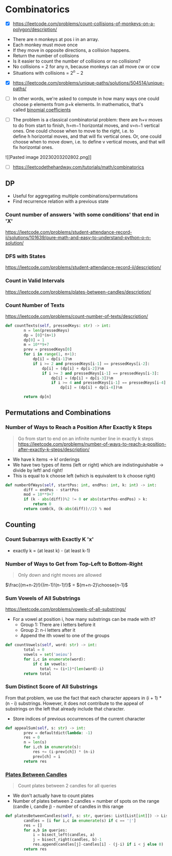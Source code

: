 ---
---
# Combinatorics
- [x] https://leetcode.com/problems/count-collisions-of-monkeys-on-a-polygon/description/
- There are n monkeys at pos i in an array. 
- Each monkey must move once
- If they move in opposite directions, a collision happens.
- Return the number of collisions
- Is it easier to count the number of collisions or no collisions?
- No collisions = 2 for any n, because monkeys can all move cw or ccw
- Situations with collisions = $2^n - 2$

- [x] https://leetcode.com/problems/unique-paths/solutions/504514/unique-paths/
- [ ] In other words, we're asked to compute in how many ways one could choose p elements from p+k elements. In mathematics, that's called [binomial coefficients](https://en.wikipedia.org/wiki/Binomial_coefficient)
- [ ] The problem is a classical combinatorial problem: there are h+v moves to do from start to finish, h=m−1 horizontal moves, and v=n−1 vertical ones. One could choose when to move to the right, i.e. to define h horizontal moves, and that will fix vertical ones. Or, one could choose when to move down, i.e. to define v vertical moves, and that will fix horizontal ones.


![[Pasted image 20230203202802.png]]

- [ ] https://leetcodethehardway.com/tutorials/math/combinatorics




## DP
- Useful for aggregating multiple combinations/permutations
- Find recurrence relation with a previous state
### Count number of answers 'with some conditions' that end in 'X'
https://leetcode.com/problems/student-attendance-record-ii/solutions/101639/pure-math-and-easy-to-understand-python-o-n-solution/

### DFS with States
https://leetcode.com/problems/student-attendance-record-ii/description/


### Count in Valid Intervals
https://leetcode.com/problems/plates-between-candles/description/


### Count Number of Texts
https://leetcode.com/problems/count-number-of-texts/description/
```python
def countTexts(self, pressedKeys: str) -> int:
        n = len(pressedKeys)
        dp = [0]*(n+1)
        dp[0] = 1
        m = 10**9+7
        prev = pressedKeys[0]
        for i in range(1, n+1):
            dp[i] = dp[i-1]%m
            if i >= 2 and pressedKeys[i-1] == pressedKeys[i-2]:
                dp[i] = (dp[i] + dp[i-2])%m
                if i >= 3 and pressedKeys[i-1] == pressedKeys[i-3]:
                    dp[i] = (dp[i] + dp[i-3])%m
                    if i >= 4 and pressedKeys[i-1] == pressedKeys[i-4] and pressedKeys[i-1] in '79':
                        dp[i] = (dp[i] + dp[i-4])%m

        return dp[n]
```



## Permutations and Combinations
### Number of Ways to Reach a Position After Exactly k Steps
> Go from start to end on an infinite number line in exactly k steps
https://leetcode.com/problems/number-of-ways-to-reach-a-position-after-exactly-k-steps/description/
- We have k items -> k! orderings
- We have two types of items (left or right) which are indistinguishable -> divide by left! and right!
- This is equal to k choose left (which is equivalent to k choose right)

```python
def numberOfWays(self, startPos: int, endPos: int, k: int) -> int:
        diff = endPos - startPos
        mod = 10**9+7
        if (k - abs(diff))%2 != 0 or abs(startPos-endPos) > k:
            return 0
        return comb(k, (k-abs(diff))//2) % mod
```

## Counting

### Count Subarrays with Exactly K 'x'
- exactly k = (at least k) - (at least k-1)


### Number of Ways to Get from Top-Left to Bottom-Right
> Only down and right moves are allowed

$\frac{(m+n-2)!}{(m-1)!(n-1)!}$ $=$ ${m+n-2}\choose{n-1}$

### Sum Vowels of All Substrings
https://leetcode.com/problems/vowels-of-all-substrings/
- For a vowel at position i, how many substrings can be made with it? 
	- Group 1: There are i letters before it
	- Group 2: n-i letters after it
	- Append the ith vowel to one of the groups

```python
def countVowels(self, word: str) -> int:
        total = 0
        vowels = set('aeiou')
        for i,c in enumerate(word):
            if c in vowels:
               total += (i+1)*(len(word)-i)
        return total
```

### Sum Distinct Score of All Substrings
From that problem, we use the fact that each character appears in (i + 1) * (n - i) substrings. However, it does not contribute to the appeal of substrings on the left that already include that character. 
- Store indices of previous occurrences of the current character
```python
def appealSum(self, s: str) -> int:
        prev = defaultdict(lambda: -1)
        res = 0
        n = len(s)
        for i,ch in enumerate(s):
            res += (i-prev[ch]) * (n-i)
            prev[ch] = i
        return res

```


### [Plates Between Candles](https://leetcode.com/problems/plates-between-candles/)
> Count plates between 2 candles for all queries

- We don't actually have to count plates
- Number of plates between 2 candles = number of spots on the range (candle i, candle j) - number of candles in this range
```python
def platesBetweenCandles(self, s: str, queries: List[List[int]]) -> List[int]:
        candles = [i for i,c in enumerate(s) if c == '|']
        res = []
        for a,b in queries:
            i = bisect_left(candles, a)
            j = bisect_right(candles, b)-1
            res.append(candles[j]-candles[i] - (j-i) if i < j else 0)
        return res
```
